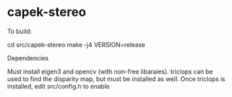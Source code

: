 # capek-stereo



To build:

  cd src/capek-stereo
  make -j4 VERSION=release
  
Dependencies
  
  Must install eigen3 and opencv (with non-free libaraies).
  triclops can be used to find the disparity map, but must be installed as well.
  Once triclops is installed, edit src/config.h to enable
  
